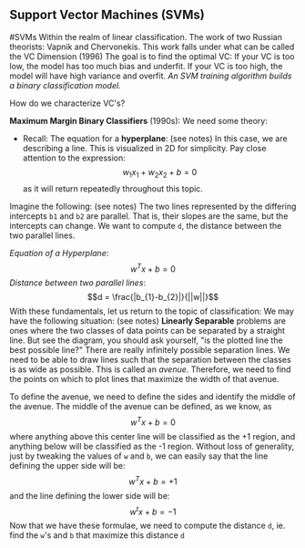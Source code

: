 ## Support Vector Machines (SVMs)
#SVMs
Within the realm of linear classification. 
	The work of two Russian theorists: Vapnik and Chervonekis. This work falls under what can be called the VC Dimension (1996)
The goal is to find the optimal VC:
	If your VC is too low, the model has too much bias and underfit. 
	If your VC is too high, the model will have high variance and overfit.
*An SVM training algorithm builds a binary classification model.*

How do we characterize VC's?

**Maximum Margin Binary Classifiers** (1990s):
We need some theory: 
- Recall: The equation for a **hyperplane**:
(see notes)
In this case, we are describing a line. This is visualized in 2D for simplicity. 
Pay close attention to the expression:
$$w_{1}x_{1} + w_{2}x_{2} + b = 0$$as it will return repeatedly throughout this topic. 

Imagine the following:
(see notes)
The two lines represented by the differing intercepts `b1` and `b2` are parallel. That is, their slopes are the same, but the intercepts can change. 
We want to compute `d`, the distance between the two parallel lines. 

*Equation of a Hyperplane*: $$w^Tx +b = 0$$
*Distance between two parallel lines*: $$d = \frac{|b_{1}-b_{2}|}{||w||}$$
With these fundamentals, let us return to the topic of classification:
We may have the following situation: 
(see notes)
**Linearly Separable** problems are ones where the two classes of data points can be separated by a straight line. 
But see the diagram, you should ask yourself, "is the plotted line the best possible line?"
There are really infinitely possible separation lines. 
We need to be able to draw lines such that the separation between the classes is as wide as possible. This is called an *avenue*. Therefore, we need to find the points on which to plot lines that maximize the width of that avenue. 

To define the avenue, we need to define the sides and identify the middle of the avenue. The middle of the avenue can be defined, as we know, as $$w^Tx + b = 0$$where anything above this center line will be classified as the +1 region, and anything below will be classified as the -1 region. 
Without loss of generality, just by tweaking the values of `w` and `b`, we can easily say that the line defining the upper side will be: $$w^Tx + b = +1$$and the line defining the lower side will be: $$w^tx + b = -1$$
Now that we have these formulae, we need to compute the distance `d`, ie. find the `w`'s and `b` that maximize this distance `d`